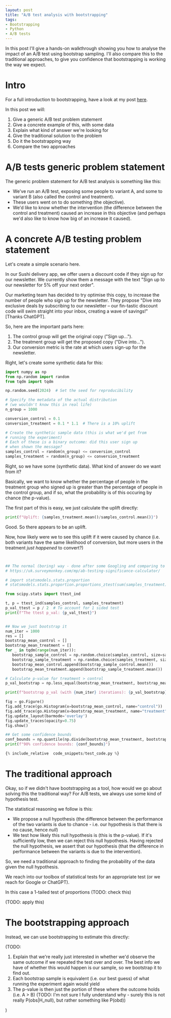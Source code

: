 ```yaml
---
layout: post
title: "A/B test analysis with bootstrapping"
tags:
- Bootstrapping
- Python
- A/B tests
---
```


In this post I'll give a hands-on walkthrough showing you how to analyse the impact of an A/B test using bootstrap sampling. I'll also compare this to the traditional approaches, to give you confidence that bootstrapping is working the way we expect.

# Intro

For a full introduction to bootstrapping, have a look at my post [here](here).

In this post we will:
1. Give a generic A/B test problem statement
1. Give a concrete example of this, with some data
1. Explain what kind of answer we're looking for
1. Give the traditional solution to the problem
1. Do it the bootstrapping way
1. Compare the two approaches

# A/B tests generic problem statement

The generic problem statement for A/B test analysis is something like this:
- We've run an A/B test, exposing some people to variant A, and some to variant B (also called the control and treatment).
- These users went on to do something (the objective).
- We'd like to know whether the intervention (the difference between the control and treatment) caused an increase in this objective (and perhaps we'd also like to know how big of an increase it caused).

# A concrete A/B testing problem statement

Let's create a simple scenario here.

In our Sushi delivery app, we offer users a discount code if they sign up for our newsletter. We currently show them a message with the text "Sign up to our newsletter for 5% off your next order".

Our marketing team has decided to try optimise this copy, to increase the number of people who sign up for the newsletter. They propose "Dive into exclusive deals by subscribing to our newsletter – our fin-tastic discount code will swim straight into your inbox, creating a wave of savings!" [Thanks ChatGPT].

So, here are the important parts here:
1. The control group will get the original copy ("Sign up...").
1. The treatment group will get the proposed copy ("Dive into...").
1. Our conversion metric is the rate at which users sign-up for the newsletter.

Right, let's create some synthetic data for this:

```python
import numpy as np
from np.random import random
from tqdm import tqdm

np.random.seed(2024)  # Set the seed for reproducibility

# Specify the metadata of the actual distribution 
# (we wouldn't know this in real life)
n_group = 1000

conversion_control = 0.1
conversion_treatment = 0.1 * 1.1  # There is a 10% uplift

# Create the synthetic sample data (this is what we'd get from
# running the experiment)
# Each of these is a binary outcome: did this user sign up
# when shown the message?
samples_control = random(n_group) <= conversion_control
samples_treatment = random(n_group) <= conversion_treatment
```

Right, so we have some (synthetic data). What kind of answer do we want from it?

Basically, we want to know whether the percentage of people in the treatment group who signed up is greater than the percentage of people in the control group, and if so, what the probability is of this occuring by chance (the p-value).

The first part of this is easy, we just calculate the uplift directly:
```python
print(f"Uplift: {samples_treatment.mean()/samples_control.mean()}")
```

Good. So there appears to be an uplift.

Now, how likely were we to see this uplift if it were caused by chance (i.e. both variants have the same likelihood of conversion, but more users in the treatment *just happened* to convert?)


```python


## The normal (boring) way - done after some Googling and comparing to this site:
# https://uk.surveymonkey.com/mp/ab-testing-significance-calculator/

# import statsmodels.stats.proportion
# statsmodels.stats.proportion.proportions_ztest(sum(samples_treatment)-sum(samples_control), n_group, alternative="larger")

from scipy.stats import ttest_ind

t, p = ttest_ind(samples_control, samples_treatment)
p_val_ttest = p / 2  # To account for 1 sided test
print(f"The ttest p_val: {p_val_ttest}")


## Now we just bootstrap it
num_iter = 1000
res = []
bootstrap_mean_control = []
bootstrap_mean_treatment = []
for _ in tqdm(range(num_iter)):
   bootstrap_sample_control = np.random.choice(samples_control, size=samples_control.size, replace=True)
   bootstrap_sample_treatment = np.random.choice(samples_treatment, size=samples_treatment.size, replace=True)
   bootstrap_mean_control.append(bootstrap_sample_control.mean())
   bootstrap_mean_treatment.append(bootstrap_sample_treatment.mean())

# Calculate p-value for treatment > control
p_val_bootstrap = np.less_equal(bootstrap_mean_treatment, bootstrap_mean_control).mean()

print(f"bootstrap p_val (with {num_iter} iterations): {p_val_bootstrap}")

fig = go.Figure()
fig.add_trace(go.Histogram(x=bootstrap_mean_control, name="control"))
fig.add_trace(go.Histogram(x=bootstrap_mean_treatment, name="treatment"))
fig.update_layout(barmode='overlay')
fig.update_traces(opacity=0.75)
fig.show()

## Get some confidence bounds
conf_bounds = np.quantile(np.divide(bootstrap_mean_treatment, bootstrap_mean_control), [0.05, 0.95])
print(f"90% confidence bounds: {conf_bounds}")

```




```python
{% include_relative  code_snippets/test_code.py %}
```


# The traditional approach

Okay, so if we didn't have bootstrapping as a tool, how would we go about solving this the traditional way?
For A/B tests, we always use some kind of hypothesis test. 

The statistical reasoning we follow is this:
- We propose a null hypothesis (the difference between the performance of the two variants is due to chance - i.e. our hypothesis is that there is no cause, hence *null*)
- We test how likely this null hypothesis is (this is the p-value). If it's sufficiently low, then we can reject this null hypothesis. Having rejected the null hypothesis, we assert that our hypothesis (that the difference in performance between the variants is due to the intervention).

So, we need a traditional approach to finding the probability of the data given the null hypothesis.

We reach into our toolbox of statistical tests for an appropriate test (or we reach for Google or ChatGPT).

In this case a 1-tailed test of proportions (TODO: check this)

(TODO: apply this)


# The bootstrapping approach

Instead, we can use bootstrapping to estimate this directly:

(TODO:

1. Explain that we're really just interested in whether we'd observe the same outcome if we repeated the test over and over. The best info we have of whether this would happen is our sample, so we bootstrap it to find out.
1. Each bootstrap sample is equivalent (i.e. our best guess) of what running the experiment again would yield
1. The p-value is then just the portion of these where the outcome holds (i.e. A > B) (TODO: I'm not sure I fully understand why - surely this is not really P(obs|H_null), but rather something like P(obd))


)
